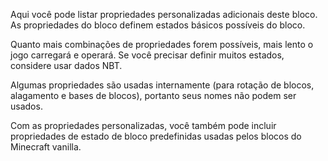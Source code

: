 Aqui você pode listar propriedades personalizadas adicionais deste bloco.
As propriedades do bloco definem estados básicos possíveis do bloco.

Quanto mais combinações de propriedades forem possíveis, mais lento o jogo carregará e operará.
Se você precisar definir muitos estados, considere usar dados NBT.

Algumas propriedades são usadas internamente (para rotação de blocos, alagamento e bases de blocos),
portanto seus nomes não podem ser usados.

Com as propriedades personalizadas, você também pode incluir propriedades de estado de bloco predefinidas usadas pelos blocos do Minecraft vanilla.